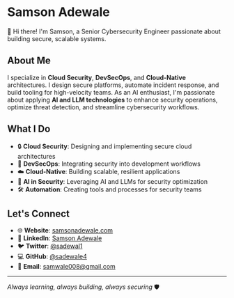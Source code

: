 # Samson Adewale

👋 Hi there! I'm Samson, a Senior Cybersecurity Engineer passionate about building secure, scalable systems.

## About Me

I specialize in **Cloud Security**, **DevSecOps**, and **Cloud-Native** architectures. I design secure platforms, automate incident response, and build tooling for high-velocity teams. As an AI enthusiast, I'm passionate about applying **AI and LLM technologies** to enhance security operations, optimize threat detection, and streamline cybersecurity workflows.

## What I Do

- 🔒 **Cloud Security**: Designing and implementing secure cloud architectures
- 🚀 **DevSecOps**: Integrating security into development workflows
- ☁️ **Cloud-Native**: Building scalable, resilient applications
- 🤖 **AI in Security**: Leveraging AI and LLMs for security optimization
- 🛠️ **Automation**: Creating tools and processes for security teams

## Let's Connect

- 🌐 **Website**: [samsonadewale.com](https://samsonadewale.com)
- 💼 **LinkedIn**: [Samson Adewale](https://linkedin.com/in/samson-adewale-seceng)
- 🐦 **Twitter**: [@sadewal1](https://twitter.com/sadewal1)
- 💻 **GitHub**: [@sadewale4](https://github.com/sadewale4)
- 📧 **Email**: [samwale008@gmail.com](mailto:samwale008@gmail.com)

---

*Always learning, always building, always securing* 🛡️